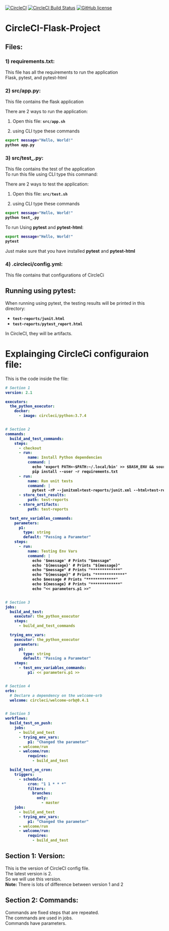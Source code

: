 
[![CircleCI](https://circleci.com/gh/OmarThinks/CircleCI-Flask-Project.svg?style=svg)](https://circleci.com/gh/OmarThinks/CircleCI-Flask-Project)
[![CircleCI Build Status](https://circleci.com/gh/OmarThinks/CircleCI-Flask-Project.svg?style=shield "CircleCI Build Status")](https://circleci.com/gh/OmarThinks/CircleCI-Flask-Project) 
[![GitHub license](https://img.shields.io/badge/license-MIT-blue.svg)](https://raw.githubusercontent.com/OmarThinks/CircleCI-hello-world/master/LICENSE) 


# CircleCI-Flask-Project



## Files:


### 1) requirements.txt:
This file has all the requirements to run the application  
Flask, pytest, and pytest-html


### 2) src/app.py:
This file contains the flask application  

There are 2 ways to run the application:
1. Open this file: **`src/app.sh`**

2. using CLI type these commands
<b>

```bash
export message="Hello, World!"
python app.py
```
</b>



### 3) src/test_.py:
This file contains the test of the application  
To run this file using CLI type this command:


There are 2 ways to test the application:

1. Open this file: **`src/test.sh`**

2. using CLI type these commands

<b>

```bash
export message="Hello, World!"
python test_.py
```
</b>



To run Using **pytest** and **pytest-html**:

<b>

```bash
export message="Hello, World!"
pytest
```
</b>

Just make sure that you have installed 
**pytest** and **pytest-html**


### 4) .circleci/config.yml:
This file contains that configurations of CircleCi







## Running using pytest:


When running using pytest, the testing results will be printed in this directory:

- **`test-reports/junit.html`**
- **`test-reports/pytest_report.html`**



In CircleCI, they will be artifacts.







# Explainging CircleCi configuraion file:


This is the code inside the file:



<b>


```yml
# Section 1
version: 2.1

executors:
  the_python_executor:
    docker:
      - image: circleci/python:3.7.4


# Section 2
commands:
  build_and_test_commands:
    steps:
      - checkout
      - run:
          name: Install Python dependencies
          command: |
            echo 'export PATH=~$PATH:~/.local/bin' >> $BASH_ENV && source $BASH_ENV
            pip install --user -r requirements.txt
      - run:
          name: Run unit tests
          command: |
            pytest -rP --junitxml=test-reports/junit.xml --html=test-reports/pytest_report.html --self-contained-html --cov --cov-report=html:test-reports/pytest_cov_report
      - store_test_results:
          path: test-reports
      - store_artifacts:
          path: test-reports    

  test_env_variables_commands:
    parameters:
      p1:
        type: string
        default: "Passing a Parameter"
    steps:
      - run:
          name: Testing Env Vars
          command: |
            echo '$message' # Prints "$message"
            echo '${message}' # Prints "${message}"
            echo "$message" # Prints "*************"
            echo "${message}" # Prints "*************"
            echo $message # Prints "*************"
            echo ${message} # Prints "*************"
            echo "<< parameters.p1 >>"


# Section 3
jobs:
  build_and_test:
    executor: the_python_executor
    steps:
      - build_and_test_commands

  trying_env_vars:
    executor: the_python_executor
    parameters:
      p1:
        type: string
        default: "Passing a Parameter"
    steps:
      - test_env_variables_commands:
          p1: << parameters.p1 >>


# Section 4
orbs:
  # Declare a dependency on the welcome-orb
  welcome: circleci/welcome-orb@0.4.1


# Section 5
workflows:
  build_test_on_push:
    jobs:
      - build_and_test
      - trying_env_vars:
          p1: "Changed the parameter"
      - welcome/run
      - welcome/run:
          requires:
            - build_and_test

  build_test_on_cron:
    triggers:
      - schedule:
          cron: "1 1 * * *"
          filters:
            branches:
              only:
                - master
    jobs:
      - build_and_test
      - trying_env_vars:
          p1: "Changed the parameter"
      - welcome/run
      - welcome/run:
          requires:
            - build_and_test
```
</b>




## Section 1: Version:

This is the version of CircleCI config file.  
The latest version is 2.  
So we will use this version.  
**Note:** There is lots of difference between version 1 and 2



## Section 2: Commands:

Commands are fixed steps that are repeated.  
The commands are used in jobs.  
Commands have parameters.  





































